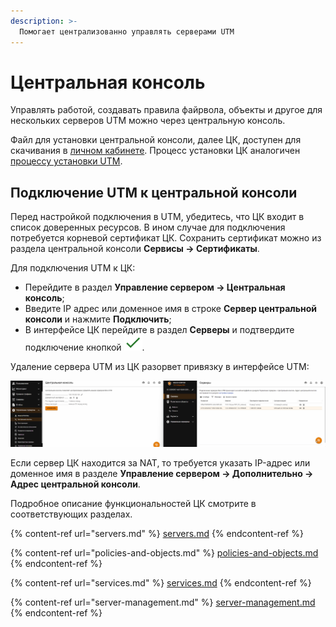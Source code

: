 ```yaml
---
description: >-
  Помогает централизованно управлять серверами UTM
---
```


# Центральная консоль

Управлять работой, создавать правила файрвола, объекты и другое для нескольких серверов UTM можно через центральную консоль. 

Файл для установки центральной консоли, далее ЦК, доступен для скачивания в [личном кабинете](https://my.ideco.ru/#/utm/download). Процесс установки ЦК аналогичен [процессу установки UTM](../../../installation/installation-process.md).

## Подключение UTM к центральной консоли

Перед настройкой подключения в UTM, убедитесь, что ЦК входит в список доверенных ресурсов. В ином случае для подключения потребуется корневой сертификат ЦК. Сохранить сертификат можно из раздела центральной консоли **Сервисы -> Сертификаты**. 

Для подключения UTM к ЦК:
* Перейдите в раздел **Управление сервером -> Центральная консоль**;
* Введите IP адрес или доменное имя в строке **Сервер центральной консоли** и нажмите **Подключить**;
* В интерфейсе ЦК перейдите в раздел **Серверы** и подтвердите подключение кнопкой ![](../../../.gitbook/assets/icon-yes.png).

Удаление сервера UTM из ЦК разорвет привязку в интерфейсе UTM:

![](../../../.gitbook/assets/central-console.gif)

Если сервер ЦК находится за NAT, то требуется указать IP-адрес или доменное имя в разделе **Управление сервером -> Дополнительно -> Адрес центральной консоли**.

Подробное описание функциональностей ЦК смотрите в соответствующих разделах.

{% content-ref url="servers.md" %}
[servers.md](servers.md)
{% endcontent-ref %}

{% content-ref url="policies-and-objects.md" %}
[policies-and-objects.md](policies-and-objects.md)
{% endcontent-ref %}

{% content-ref url="services.md" %}
[services.md](services.md)
{% endcontent-ref %}

{% content-ref url="server-management.md" %}
[server-management.md](server-management.md)
{% endcontent-ref %}